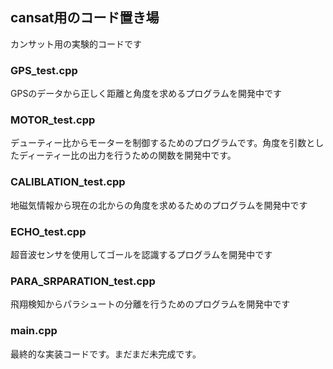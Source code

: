 ## cansat用のコード置き場
カンサット用の実験的コードです
### GPS_test.cpp
GPSのデータから正しく距離と角度を求めるプログラムを開発中です
### MOTOR_test.cpp
デューティー比からモーターを制御するためのプログラムです。角度を引数としたディーティー比の出力を行うための関数を開発中です。
### CALIBLATION_test.cpp
地磁気情報から現在の北からの角度を求めるためのプログラムを開発中です
### ECHO_test.cpp
超音波センサを使用してゴールを認識するプログラムを開発中です
### PARA_SRPARATION_test.cpp
飛翔検知からパラシュートの分離を行うためのプログラムを開発中です
### main.cpp
最終的な実装コードです。まだまだ未完成です。
